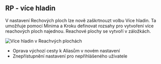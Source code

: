 ﻿---
categories: [fenix]
layout: fenix
---

## RP - více hladin
V nastavení Rechových ploch lze nově zaškrtnouzt volbu Více hladin. Ta umožňuje pomocí Minima a Kroku definovat rozsahy pro vytvoření více reachových ploch najednou. Reachové plochy se vytvoří v záložkách. 

![Více hladin v Reachvých plochách]({{site.url}}/data/vicehladinvreachplochach.png "Více hladin v Reachvých plochách")


<ul>
	<li>Oprava výchozí cesty k Aliasům v novém nastavení</li>
	<li>Znepřístupnění nastavení pro nepřihlášeného uživatele</li>
</ul>
